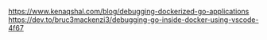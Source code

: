 https://www.kenaqshal.com/blog/debugging-dockerized-go-applications
https://dev.to/bruc3mackenzi3/debugging-go-inside-docker-using-vscode-4f67

